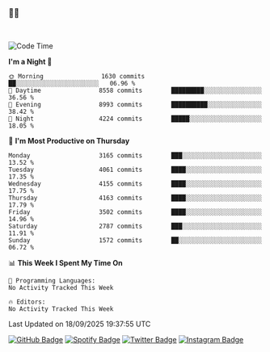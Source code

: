 ### 🤙🍺

<!-- <a href="https://github-readme-stats.vercel.app/api?username=hzak2xx&count_private=true&show_icons=true&theme=dracula">
  <img align="center" src="https://github-readme-stats.vercel.app/api?username=hzak2xx&count_private=true&show_icons=true&theme=dracula" />
</a>
</br> -->
</br>

<!--START_SECTION:waka-->
![Code Time](http://img.shields.io/badge/Code%20Time-4%2C209%20hrs%2040%20mins-blue)

**I'm a Night 🦉** 

```text
🌞 Morning                1630 commits        ██░░░░░░░░░░░░░░░░░░░░░░░   06.96 % 
🌆 Daytime                8558 commits        █████████░░░░░░░░░░░░░░░░   36.56 % 
🌃 Evening                8993 commits        ██████████░░░░░░░░░░░░░░░   38.42 % 
🌙 Night                  4224 commits        █████░░░░░░░░░░░░░░░░░░░░   18.05 % 
```
📅 **I'm Most Productive on Thursday** 

```text
Monday                   3165 commits        ███░░░░░░░░░░░░░░░░░░░░░░   13.52 % 
Tuesday                  4061 commits        ████░░░░░░░░░░░░░░░░░░░░░   17.35 % 
Wednesday                4155 commits        ████░░░░░░░░░░░░░░░░░░░░░   17.75 % 
Thursday                 4163 commits        ████░░░░░░░░░░░░░░░░░░░░░   17.79 % 
Friday                   3502 commits        ████░░░░░░░░░░░░░░░░░░░░░   14.96 % 
Saturday                 2787 commits        ███░░░░░░░░░░░░░░░░░░░░░░   11.91 % 
Sunday                   1572 commits        ██░░░░░░░░░░░░░░░░░░░░░░░   06.72 % 
```


📊 **This Week I Spent My Time On** 

```text
💬 Programming Languages: 
No Activity Tracked This Week

🔥 Editors: 
No Activity Tracked This Week
```


 Last Updated on 18/09/2025 19:37:55 UTC
<!--END_SECTION:waka-->

[![GitHub Badge](https://img.shields.io/badge/GitHub-100000?style=for-the-badge&logo=github&logoColor=white)](https://github.com/hzak2xx)
[![Spotify Badge](https://img.shields.io/badge/Spotify-1ED760?&style=for-the-badge&logo=spotify&logoColor=white)](https://open.spotify.com/user/uf90s6sbbh75a1mt44clkhkvf)
[![Twitter Badge](https://img.shields.io/badge/Twitter-1DA1F2?style=for-the-badge&logo=twitter&logoColor=white)](https://twitter.com/hzak2xx)
[![Instagram Badge](https://img.shields.io/badge/Instagram-E4405F?style=for-the-badge&logo=instagram&logoColor=white)](https://www.instagram.com/hzak2xx/)
